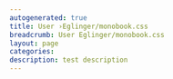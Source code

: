 ```yaml
---
autogenerated: true
title: User ›Eglinger/monobook.css
breadcrumb: User Eglinger/monobook.css
layout: page
categories: 
description: test description
---
```


